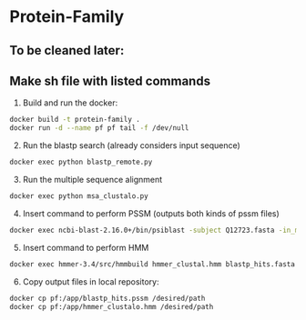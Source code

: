 # Protein-Family

## To be cleaned later:
## Make sh file with listed commands

1) Build and run the docker:
```sh
docker build -t protein-family .
docker run -d --name pf pf tail -f /dev/null
```

2) Run the blastp search (already considers input sequence)
```sh
docker exec python blastp_remote.py
```

3) Run the multiple sequence alignment
```sh
docker exec python msa_clustalo.py
```

4) Insert command to perform PSSM (outputs both kinds of pssm files)
```sh
docker exec ncbi-blast-2.16.0+/bin/psiblast -subject Q12723.fasta -in_msa blastp_hits.fasta -out_ascii_pssm blastp_hits.pssm_ascii -out_pssm blastp_hits.pssm
```

5) Insert command to perform HMM
```sh
docker exec hmmer-3.4/src/hmmbuild hmmer_clustal.hmm blastp_hits.fasta
```

6) Copy output files in local repository:
```sh
docker cp pf:/app/blastp_hits.pssm /desired/path
docker cp pf:/app/hmmer_clustalo.hmm /desired/path
```